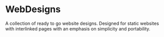 # WebDesigns

A collection of ready to go website designs. Designed for static websites with interlinked pages with an emphasis on simplicity and portability. 
